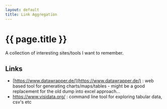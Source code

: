 ```yaml
---
layout: default
title: Link Aggregation
---
```

# {{ page.title }}
    
A collection of interesting sites/tools I want to remember.

## Links

- [https://www.datawrapper.de/](https://www.datawrapper.de/) : web based tool for generating charts/maps/tables - might be a good replacement for the old dump into excel approach...
- https://www.visidata.org/ : command line tool for exploring tabular data, csv's etc
